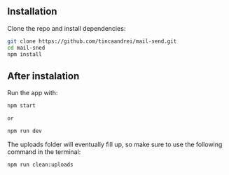 ## Installation
Clone the repo and install dependencies:
```bash
git clone https://github.com/tincaandrei/mail-send.git
cd mail-sned
npm install

```

## After instalation

Run the app with:
```bash
npm start

or

npm run dev

```

The uploads folder will eventually fill up, so make sure to use the following command in the terminal:
```bash
npm run clean:uploads

```
